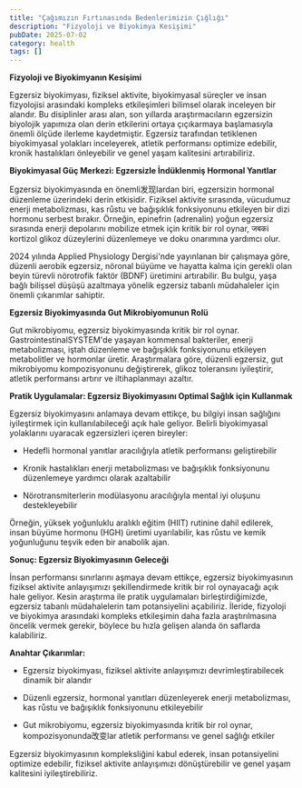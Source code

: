 ```yaml
---
title: "Çağımızın Fırtınasında Bedenlerimizin Çığlığı"
description: "Fizyoloji ve Biyokimya Kesişimi"
pubDate: 2025-07-02
category: health
tags: []
---
```


**Fizyoloji ve Biyokimyanın Kesişimi**

Egzersiz biyokimyası, fiziksel aktivite, biyokimyasal süreçler ve insan fizyolojisi arasındaki kompleks etkileşimleri bilimsel olarak inceleyen bir alandır. Bu disiplinler arası alan, son yıllarda araştırmacıların egzersizin biyolojik yapımıza olan derin etkilerini ortaya çıçıkarmaya başlamasıyla önemli ölçüde ilerleme kaydetmiştir. Egzersiz tarafından tetiklenen biyokimyasal yolakları inceleyerek, atletik performansı optimize edebilir, kronik hastalıkları önleyebilir ve genel yaşam kalitesini artırabiliriz.

**Biyokimyasal Güç Merkezi: Egzersizle İndüklenmiş Hormonal Yanıtlar**

Egzersiz biyokimyasında en önemli发现lardan biri, egzersizin hormonal düzenleme üzerindeki derin etkisidir. Fiziksel aktivite sırasında, vücudumuz enerji metabolizması, kas růstu ve bağışıklık fonksiyonunu etkileyen bir dizi hormonu serbest bırakır. Örneğin, epinefrin (adrenalin) yoğun egzersiz sırasında enerji depolarını mobilize etmek için kritik bir rol oynar, जबकi kortizol glikoz düzeylerini düzenlemeye ve doku onarımına yardımcı olur.

2024 yılında Applied Physiology Dergisi'nde yayınlanan bir çalışmaya göre, düzenli aerobik egzersiz, nöronal büyüme ve hayatta kalma için gerekli olan beyin türevli nörotrofik faktör (BDNF) üretimini artırabilir. Bu bulgu, yaşa bağlı bilişsel düşüşü azaltmaya yönelik egzersiz tabanlı müdahaleler için önemli çıkarımlar sahiptir.

**Egzersiz Biyokimyasında Gut Mikrobiyomunun Rolü**

Gut mikrobiyomu, egzersiz biyokimyasında kritik bir rol oynar. GastrointestinalSYSTEM'de yaşayan kommensal bakteriler, enerji metabolizması, iştah düzenleme ve bağışıklık fonksiyonunu etkileyen metabolitler ve hormonlar üretir. Araştırmalara göre, düzenli egzersiz, gut mikrobiyomu kompozisyonunu değiştirerek, glikoz toleransını iyileştirir, atletik performansı artırır ve iltihaplanmayı azaltır.

**Pratik Uygulamalar: Egzersiz Biyokimyasını Optimal Sağlık için Kullanmak**

Egzersiz biyokimyasını anlamaya devam ettikçe, bu bilgiyi insan sağlığını iyileştirmek için kullanılabileceği açık hale geliyor. Belirli biyokimyasal yolaklarını uyaracak egzersizleri içeren bireyler:

* Hedefli hormonal yanıtlar aracılığıyla atletik performansı geliştirebilir

* Kronik hastalıkları enerji metabolizması ve bağışıklık fonksiyonunu düzenlemeye yardımcı olarak azaltabilir

* Nörotransmiterlerin modülasyonu aracılığıyla mental iyi oluşunu destekleyebilir

Örneğin, yüksek yoğunluklu aralıklı eğitim (HIIT) rutinine dahil edilerek, insan büyüme hormonu (HGH) üretimi uyarılabilir, kas růstu ve kemik yoğunluğunu teşvik eden bir anabolik ajan.

**Sonuç: Egzersiz Biyokimyasının Geleceği**

İnsan performansı sınırlarını aşmaya devam ettikçe, egzersiz biyokimyasının fiziksel aktivite anlayışımızı şekillendirmede kritik bir rol oynayacağı açık hale geliyor. Kesin araştırma ile pratik uygulamaları birleştirdiğimizde, egzersiz tabanlı müdahalelerin tam potansiyelini açabiliriz. İleride, fizyoloji ve biyokimya arasındaki kompleks etkileşimin daha fazla araştırılmasına öncelik vermek gerekir, böylece bu hızla gelişen alanda ön saflarda kalabiliriz.

**Anahtar Çıkarımlar:**

* Egzersiz biyokimyası, fiziksel aktivite anlayışımızı devrimleştirabilecek dinamik bir alandır

* Düzenli egzersiz, hormonal yanıtları düzenleyerek enerji metabolizması, kas růstu ve bağışıklık fonksiyonunu etkileyebilir

* Gut mikrobiyomu, egzersiz biyokimyasında kritik bir rol oynar, kompozisyonunda改变lar atletik performansı ve genel sağlığı etkiler

Egzersiz biyokimyasının kompleksliğini kabul ederek, insan potansiyelini optimize edebilir, fiziksel aktivite anlayışımızı dönüştürebilir ve genel yaşam kalitesini iyileştirebiliriz.